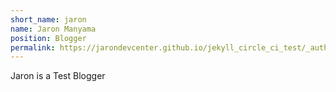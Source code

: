 ```yaml
---
short_name: jaron
name: Jaron Manyama
position: Blogger
permalink: https://jarondevcenter.github.io/jekyll_circle_ci_test/_authors/jaron.html
---
```

Jaron is a Test Blogger